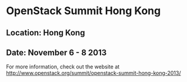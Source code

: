 # OpenStack Summit Hong Kong
## Location: Hong Kong
## Date: November 6 - 8 2013

For more information, check out the website at <http://www.openstack.org/summit/openstack-summit-hong-kong-2013/>


